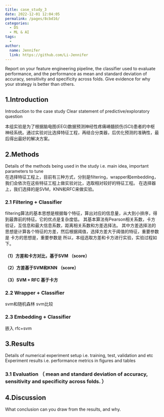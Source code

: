 ```yaml
---
title: case_study_3
date: 2022-12-01 12:04:05
permalink: /pages/8cbd16/
categories:
  - DS
  - ML & AI
tags:
  - 
author: 
  name: Jennifer
  link: https://github.com/Li-Jennifer
---
```

Report on your feature engineering pipeline, the classifier used to evaluate performance, 
and the performance as mean and standard deviation of accuracy, sensitivity and specificity across folds. 
Give evidence for why your strategy is better than others.
## 1.Introduction
Introduction to the case study
Clear statement of predictive/exploratory question

本组实验是为了根据脑电图(EEG)数据预测神经性疼痛嵴髓损伤(SCI)患者的中枢神经系统。通过实验对比选择特征工程，再结合分类器，后优化预测的准确性，最后得出最好的解决方案。


## 2.Methods
Details of the methods being used in the study i.e. main idea, important parameters to tune  
在选择特征工程上，目前有三种方式，分别是filtering，wrapper和embedding，我们会依次在这些特征工程上做实验对比，选取相对较好的特征工程。
在选择器上，我们选择的是SVM，KNN和RFC来做实验。

### 2.1 Filtering + Classifier 
filtering算法的基本思想是根据每个特征，算出对应的信息量，从大到小排序，得到最靠前的特征。它的优点是复杂度低。
其基本算法有Pearson相关系数，卡方验证，互信息和最大信息系数，距离相关系数和方差选择法。
其中方差选择法的思想是计算各个特征的方差，然后根据阈值，选择方差大于阈值的特征，重要参数是
卡方的思想是，重要参数是
所以，本组选取方差和卡方进行实验，实验过程如下。

#### （1）方差和卡方对比，基于SVM （score）
#### （2）方差基于SVM和KNN （score）
#### （3）SVM + RFC 基于卡方  
### 2.2 Wrapper + Classifier 
svm和随机森林
svm比较
### 2.3 Embedding + Classifier
嵌入
rfc+svm
## 3.Results

Details of numerical experiment setup i.e. training, test, validation and etc
Experiment results i.e. performance metrics in figures and tables 

### 3.1 Evaluation （ mean and standard deviation of accuracy, sensitivity and specificity across folds. ）




## 4.Discussion 
What conclusion can you draw from the results, and why.